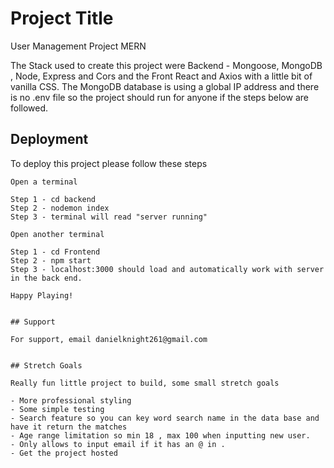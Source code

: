 
# Project Title
User Management Project MERN


The Stack used to create this project were Backend - Mongoose, MongoDB , Node, Express and Cors and the Front React and Axios  with a little bit of vanilla CSS. The MongoDB database is using a global IP address and there is no .env file so the project should run for anyone if the steps below are followed. 


## Deployment

To deploy this project please follow these steps

```Backend
Open a terminal

Step 1 - cd backend
Step 2 - nodemon index
Step 3 - terminal will read "server running"
```

```Frontend
Open another terminal

Step 1 - cd Frontend
Step 2 - npm start
Step 3 - localhost:3000 should load and automatically work with server in the back end. 

Happy Playing!


## Support

For support, email danielknight261@gmail.com


## Stretch Goals

Really fun little project to build, some small stretch goals

- More professional styling
- Some simple testing
- Search feature so you can key word search name in the data base and have it return the matches
- Age range limitation so min 18 , max 100 when inputting new user.
- Only allows to input email if it has an @ in .
- Get the project hosted